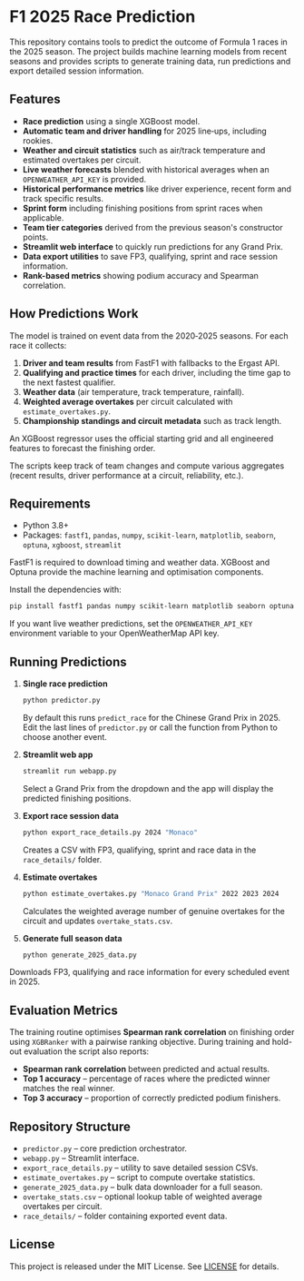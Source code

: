 # F1 2025 Race Prediction

This repository contains tools to predict the outcome of Formula&nbsp;1 races in the 2025 season. The project builds machine learning models from recent seasons and provides scripts to generate training data, run predictions and export detailed session information.

## Features

- **Race prediction** using a single XGBoost model.
- **Automatic team and driver handling** for 2025 line‑ups, including rookies.
- **Weather and circuit statistics** such as air/track temperature and estimated overtakes per circuit.
- **Live weather forecasts** blended with historical averages when an `OPENWEATHER_API_KEY` is provided.
- **Historical performance metrics** like driver experience, recent form and track specific results.
- **Sprint form** including finishing positions from sprint races when applicable.
- **Team tier categories** derived from the previous season's constructor points.
- **Streamlit web interface** to quickly run predictions for any Grand Prix.
- **Data export utilities** to save FP3, qualifying, sprint and race session information.
- **Rank-based metrics** showing podium accuracy and Spearman correlation.

## How Predictions Work

The model is trained on event data from the 2020‑2025 seasons. For each race it collects:

1. **Driver and team results** from FastF1 with fallbacks to the Ergast API.
2. **Qualifying and practice times** for each driver, including the time gap to the next fastest qualifier.
3. **Weather data** (air temperature, track temperature, rainfall).
4. **Weighted average overtakes** per circuit calculated with `estimate_overtakes.py`.
5. **Championship standings and circuit metadata** such as track length.

An XGBoost regressor uses the official starting grid and all engineered features to forecast the finishing order.

The scripts keep track of team changes and compute various aggregates (recent results, driver performance at a circuit, reliability, etc.).

## Requirements

- Python 3.8+
- Packages: `fastf1`, `pandas`, `numpy`, `scikit-learn`, `matplotlib`, `seaborn`, `optuna`, `xgboost`, `streamlit`

FastF1 is required to download timing and weather data. XGBoost and Optuna provide the machine learning and optimisation components.

Install the dependencies with:

```bash
pip install fastf1 pandas numpy scikit-learn matplotlib seaborn optuna xgboost streamlit
```
If you want live weather predictions, set the `OPENWEATHER_API_KEY` environment variable to your OpenWeatherMap API key.

## Running Predictions

1. **Single race prediction**

   ```bash
   python predictor.py
   ```

   By default this runs `predict_race` for the Chinese Grand Prix in 2025. Edit the last lines of `predictor.py` or call the function from Python to choose another event.

2. **Streamlit web app**

   ```bash
   streamlit run webapp.py
   ```

   Select a Grand Prix from the dropdown and the app will display the predicted finishing positions.

3. **Export race session data**

   ```bash
   python export_race_details.py 2024 "Monaco"
   ```

   Creates a CSV with FP3, qualifying, sprint and race data in the `race_details/` folder.

4. **Estimate overtakes**

   ```bash
   python estimate_overtakes.py "Monaco Grand Prix" 2022 2023 2024
   ```

   Calculates the weighted average number of genuine overtakes for the circuit and updates `overtake_stats.csv`.

5. **Generate full season data**

   ```bash
   python generate_2025_data.py
   ```

Downloads FP3, qualifying and race information for every scheduled event in 2025.

## Evaluation Metrics

The training routine optimises **Spearman rank correlation** on finishing order
using ``XGBRanker`` with a pairwise ranking objective. During training and
hold-out evaluation the script also reports:

- **Spearman rank correlation** between predicted and actual results.
- **Top 1 accuracy** – percentage of races where the predicted winner matches the real winner.
- **Top 3 accuracy** – proportion of correctly predicted podium finishers.

## Repository Structure

- `predictor.py` – core prediction orchestrator.
- `webapp.py` – Streamlit interface.
- `export_race_details.py` – utility to save detailed session CSVs.
- `estimate_overtakes.py` – script to compute overtake statistics.
- `generate_2025_data.py` – bulk data downloader for a full season.
 - `overtake_stats.csv` – optional lookup table of weighted average overtakes per circuit.
- `race_details/` – folder containing exported event data.

## License

This project is released under the MIT License. See [LICENSE](LICENSE) for details.
